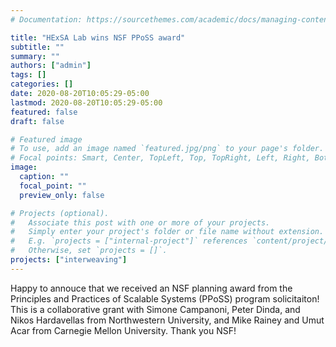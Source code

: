 ```yaml
---
# Documentation: https://sourcethemes.com/academic/docs/managing-content/

title: "HExSA Lab wins NSF PPoSS award"
subtitle: ""
summary: ""
authors: ["admin"]
tags: []
categories: []
date: 2020-08-20T10:05:29-05:00
lastmod: 2020-08-20T10:05:29-05:00
featured: false
draft: false

# Featured image
# To use, add an image named `featured.jpg/png` to your page's folder.
# Focal points: Smart, Center, TopLeft, Top, TopRight, Left, Right, BottomLeft, Bottom, BottomRight.
image:
  caption: ""
  focal_point: ""
  preview_only: false

# Projects (optional).
#   Associate this post with one or more of your projects.
#   Simply enter your project's folder or file name without extension.
#   E.g. `projects = ["internal-project"]` references `content/project/deep-learning/index.md`.
#   Otherwise, set `projects = []`.
projects: ["interweaving"]
---
```


Happy to annouce that we received an NSF planning award from the Principles and Practices of Scalable Systems (PPoSS)
program solicitaiton! This is a collaborative grant with Simone Campanoni, Peter Dinda, and Nikos Hardavellas from
Northwestern University, and Mike Rainey and Umut Acar from Carnegie Mellon University. Thank you NSF!
